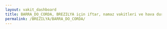 ```yaml
---
layout: vakit_dashboard
title: BARRA_DO_CORDA, BREZILYA için iftar, namaz vakitleri ve hava durumu - ilçe/eyalet seç
permalink: /BREZILYA/BARRA_DO_CORDA/
---
```


<script type="text/javascript">
  var GLOBAL_COUNTRY = 'BREZILYA';
  var GLOBAL_CITY = 'BARRA_DO_CORDA';
  var GLOBAL_STATE = '';
  var lat = 72;
  var lon = 21;
</script>
